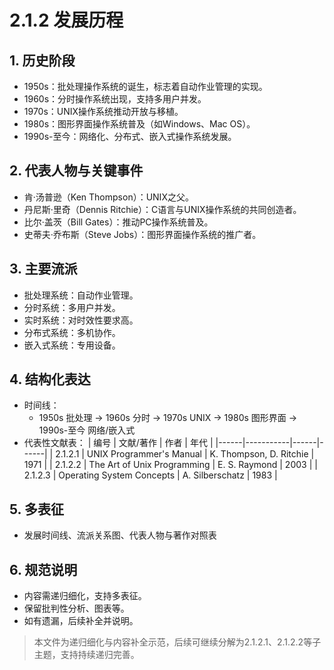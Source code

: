 # 2.1.2 发展历程

## 1. 历史阶段

- 1950s：批处理操作系统的诞生，标志着自动作业管理的实现。
- 1960s：分时操作系统出现，支持多用户并发。
- 1970s：UNIX操作系统推动开放与移植。
- 1980s：图形界面操作系统普及（如Windows、Mac OS）。
- 1990s-至今：网络化、分布式、嵌入式操作系统发展。

## 2. 代表人物与关键事件

- 肯·汤普逊（Ken Thompson）：UNIX之父。
- 丹尼斯·里奇（Dennis Ritchie）：C语言与UNIX操作系统的共同创造者。
- 比尔·盖茨（Bill Gates）：推动PC操作系统普及。
- 史蒂夫·乔布斯（Steve Jobs）：图形界面操作系统的推广者。

## 3. 主要流派

- 批处理系统：自动作业管理。
- 分时系统：多用户并发。
- 实时系统：对时效性要求高。
- 分布式系统：多机协作。
- 嵌入式系统：专用设备。

## 4. 结构化表达

- 时间线：
  - 1950s 批处理 → 1960s 分时 → 1970s UNIX → 1980s 图形界面 → 1990s-至今 网络/嵌入式
- 代表性文献表：
| 编号 | 文献/著作 | 作者 | 年代 |
|------|-----------|------|------|
| 2.1.2.1 | UNIX Programmer's Manual | K. Thompson, D. Ritchie | 1971 |
| 2.1.2.2 | The Art of Unix Programming | E. S. Raymond | 2003 |
| 2.1.2.3 | Operating System Concepts | A. Silberschatz | 1983 |

## 5. 多表征

- 发展时间线、流派关系图、代表人物与著作对照表

## 6. 规范说明

- 内容需递归细化，支持多表征。
- 保留批判性分析、图表等。
- 如有遗漏，后续补全并说明。

> 本文件为递归细化与内容补全示范，后续可继续分解为2.1.2.1、2.1.2.2等子主题，支持持续递归完善。
